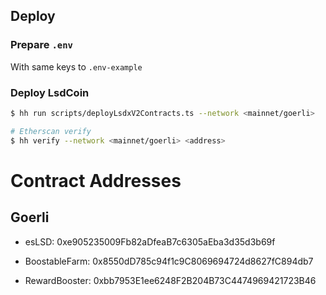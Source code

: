 
## Deploy

### Prepare `.env` 

With same keys to `.env-example`

### Deploy LsdCoin

```sh
$ hh run scripts/deployLsdxV2Contracts.ts --network <mainnet/goerli>

# Etherscan verify
$ hh verify --network <mainnet/goerli> <address>
```

# Contract Addresses

## Goerli

- esLSD: 0xe905235009Fb82aDfeaB7c6305aEba3d35d3b69f

- BoostableFarm: 0x8550dD785c94f1c9C8069694724d8627fC894db7

- RewardBooster: 0xbb7953E1ee6248F2B204B73C4474969421723B46